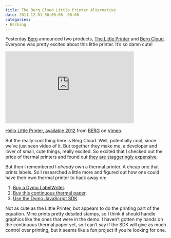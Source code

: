 ```yaml
---
title: The Berg Cloud Little Printer Alternative
date: 2011-12-01 00:00:00 -08:00
categories:
- Hacking
---
```


<p>Yesterday <a href="http://berglondon.com/">Berg</a> announced two products, <a href="http://bergcloud.com/littleprinter/">The Little Printer</a> and <a href="http://bergcloud.com/">Berg Cloud</a>. Everyone was pretty excited about this little printer. It’s so damn cute!</p>

<p><iframe src="http://player.vimeo.com/video/32796535?byline=0&amp;portrait=0&amp;color=ffffff" width="400" height="225" frameborder="0" webkitAllowFullScreen mozallowfullscreen allowFullScreen></iframe><p><a href="http://vimeo.com/32796535">Hello Little Printer, available 2012</a> from <a href="http://vimeo.com/bergstudio">BERG</a> on <a href="http://vimeo.com">Vimeo</a>.</p></p>

<p>But the really cool thing here is Berg Cloud. Well, potentially cool, since we’ve just seen video of it. But together they make me, a developer and lover of small, cute things, really excited. So excited that I checked out the price of thermal printers and found out <a href="http://www.amazon.com/gp/product/B003JVX13U/ref=as_li_ss_tl?ie=UTF8&amp;tag=andretorrez-20&amp;linkCode=as2&amp;camp=1789&amp;creative=390957&amp;creativeASIN=B003JVX13U">they are staggeringly expensive</a>.</p>

<p>But then I remembered I <em>already</em> own a thermal printer. A cheap one that prints labels. So I researched a little more and figured out how one could have their own thermal printer to hack away on:</p>

<ol>
<li><a href="http://www.amazon.com/gp/product/B0027JBLV4/ref=as_li_ss_tl?ie=UTF8&amp;tag=andretorrez-20&amp;linkCode=as2&amp;camp=1789&amp;creative=390957&amp;creativeASIN=B0027JBLV4">Buy a Dymo LabelWriter</a>.</li>
<li><a href="http://www.amazon.com/gp/product/B00004Z5Q2/ref=as_li_ss_tl?ie=UTF8&amp;tag=andretorrez-20&amp;linkCode=as2&amp;camp=1789&amp;creative=390957&amp;creativeASIN=B00004Z5Q2">Buy this continuous thermal paper</a>.</li>
<li><a href="http://developers.dymo.com/2011/11/17/javascript-library-samples-printers-and-multiple-labels-printing/">Use the Dymo JavaScript SDK</a>.</li>
</ol>

<p>Not as cute as the Little Printer, but appears to do the printing part of the equation. Mine prints pretty detailed stamps, so I think it should handle graphics like the ones that were in the demo. I haven’t gotten my hands on the continuous thermal paper yet, so I can’t say if the SDK will give as much control over printing, but it seems like a fun project if you’re looking for one.</p>
